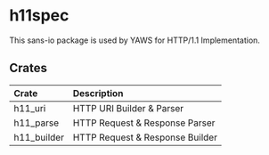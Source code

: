 # h11spec

This sans-io package is used by YAWS for HTTP/1.1 Implementation.

## Crates

| Crate       | Description                     |
| :---        | :---                            |
| h11_uri     | HTTP URI Builder & Parser       |
| h11_parse   | HTTP Request & Response Parser  |
| h11_builder | HTTP Request & Response Builder |
